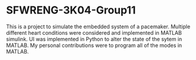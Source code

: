# SFWRENG-3K04-Group11
This is a project to simulate the embedded system of a pacemaker. Multiple different heart conditions were considered and implemented in MATLAB simulink.
UI was implemented in Python to alter the state of the sytem in MATLAB. My personal contributions were to program all of the modes in MATLAB.
